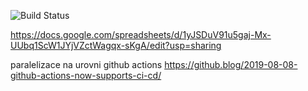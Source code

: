 
![Build Status](https://codebuild.eu-west-1.amazonaws.com/badges?uuid=eyJlbmNyeXB0ZWREYXRhIjoiSFArTlluWTFSS0gxOW5FNDRZRzVhM3p3U1FmbCtFSXFnQllaeFBocWR3d3VKMWpKUGhuQUhRSDdqMWpRdG9vL3E1ZTBkR1RpZGtiS3Z5WEI4R3hjR3BBPSIsIml2UGFyYW1ldGVyU3BlYyI6ImRzaU9aS3NLU2JZd2pwZXQiLCJtYXRlcmlhbFNldFNlcmlhbCI6MX0%3D&branch=master)

https://docs.google.com/spreadsheets/d/1yJSDuV91u5gaj-Mx-UUbq1ScW1JYjVZctWagqx-sKgA/edit?usp=sharing

paralelizace na urovni github actions https://github.blog/2019-08-08-github-actions-now-supports-ci-cd/

